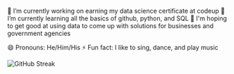 

🔭 I’m currently working on earning my data science certificate at codeup
🌱 I’m currently learning all the basics of github, python, and SQL
👯 I'm hoping to get good at using data to come up with solutions for businesses and government agencies

😄 Pronouns: He/Him/His
⚡ Fun fact: I like to sing, dance, and play music

![GitHub Streak](https://github-readme-streak-stats.herokuapp.com/?user=wherrickjr)
